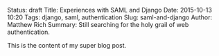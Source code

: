 Status: draft
Title: Experiences with SAML and Django
Date: 2015-10-13 10:20
Tags: django, saml, authentication
Slug: saml-and-django
Author: Matthew Rich
Summary: Still searching for the holy grail of web authentication.

This is the content of my super blog post.
